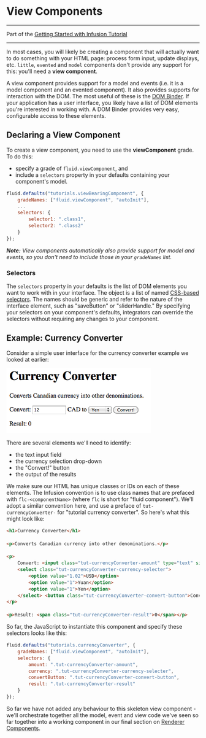 # View Components #

---
Part of the [Getting Started with Infusion Tutorial](GettingStartedWithInfusion.md)

---

In most cases, you will likely be creating a component that will actually want to do something with your HTML page: process form input, update displays, etc. `little`, `evented` and `model` components don't provide any support for this: you'll need a **view component**.

A view component provides support for a model and events (i.e. it is a model component and an evented component). It also provides supports for interaction with the DOM. The most useful of these is the [DOM Binder](../DOMBinder.md). If your application has a user interface, you likely have a list of DOM elements you're interested in working with. A DOM Binder provides very easy, configurable access to these elements.

## Declaring a View Component ##

To create a view component, you need to use the **viewComponent** grade. To do this:

* specify a grade of `fluid.viewComponent`, and
* include a `selectors` property in your defaults containing your component's model.

```javascript
fluid.defaults("tutorials.viewBearingComponent", {
    gradeNames: ["fluid.viewComponent", "autoInit"],
    ...
    selectors: {
        selector1: ".class1",
        selector2: ".class2"
    }
});
```

_**Note:** View components automatically also provide support for model and events, so you don't need to include those in your `gradeNames` list._

### Selectors ###

The `selectors` property in your defaults is the list of DOM elements you want to work with in your interface. The object is a list of named [CSS-based selectors](http://docs.jquery.com/Selectors). The names should be generic and refer to the nature of the interface element, such as "saveButton" or "sliderHandle." By specifying your selectors on your component's defaults, integrators can override the selectors without requiring any changes to your component.

## Example: Currency Converter ##

Consider a simple user interface for the currency converter example we looked at earlier:

![Currency Converter Screenshot](../images/curr-converter-screenshot.png)

There are several elements we'll need to identify:

* the text input field
* the currency selection drop-down
* the "Convert!" button
* the output of the results

We make sure our HTML has unique classes or IDs on each of these elements. The Infusion convention is to use class names that are prefaced with `flc-<componentName>` (where `flc` is short for "fluid component"). We'll adopt a similar convention here, and use a preface of `tut-currencyConverter-` for "tutorial currency converter". So here's what this might look like:

```html
<h1>Currency Converter</h1>

<p>Converts Canadian currency into other denominations.</p>

<p>
    Convert: <input class="tut-currencyConverter-amount" type="text" size="10"/> CAD to
    <select class="tut-currencyConverter-currency-selecter">
        <option value="1.02">USD</option>
        <option value="1">Yuan</option>
        <option value="1">Yen</option>
    </select> <button class="tut-currencyConverter-convert-button">Convert!</button>
</p>

<p>Result: <span class="tut-currencyConverter-result">0</span></p>
```

So far, the JavaScript to instantiate this component and specify these selectors looks like this:

```javascript
fluid.defaults("tutorials.currencyConverter", {
    gradeNames: ["fluid.viewComponent", "autoInit"],
    selectors: {
        amount: ".tut-currencyConverter-amount",
        currency: ".tut-currencyConverter-currency-selecter",
        convertButton: ".tut-currencyConverter-convert-button",
        result: ".tut-currencyConverter-result"
    }
});
```

So far we have not added any behaviour to this skeleton view component - we'll orchestrate together all the model, event and view code we've seen so far together into a working component in our final section on [Renderer Components](RendererComponents.md).
